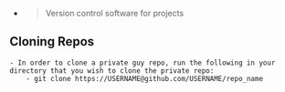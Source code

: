 -
  > Version control software for projects
## Cloning Repos
	- In order to clone a private guy repo, run the following in your directory that you wish to clone the private repo:
		- git clone https://USERNAME@github.com/USERNAME/repo_name